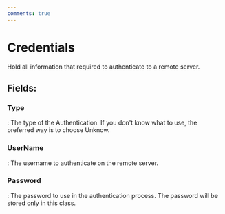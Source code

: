 ```yaml
---
comments: true
---
```

# Credentials

Hold all information that required to authenticate to a remote server. 

## **Fields**:
### **Type**
: The type of the Authentication. If you don't know what to use, the preferred way is to choose Unknow. 
### **UserName**
: The username to authenticate on the remote server. 
### **Password**
: The password to use in the authentication process. The password will be stored only in this class. 